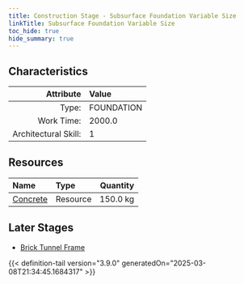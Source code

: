 ```yaml
---
title: Construction Stage - Subsurface Foundation Variable Size
linkTitle: Subsurface Foundation Variable Size
toc_hide: true
hide_summary: true
---
```

<!-- This is generated by the MarsSim HelpGenertor, do not edit. -->

## Characteristics

| Attribute      | Value |
|--------:|:------|
|Type:|FOUNDATION|
|Work Time:|2000.0|
|Architectural Skill:|1|

## Resources

| Name | Type | Quantity |
|:-----|:-----|-----:|
|[Concrete](/docs/definitions/resource/concrete)|Resource|150.0 kg|

## Later Stages
- [Brick Tunnel Frame](/docs/definitions/construction/brick-tunnel-frame)



{{< definition-tail version="3.9.0" generatedOn="2025-03-08T21:34:45.1684317" >}}

